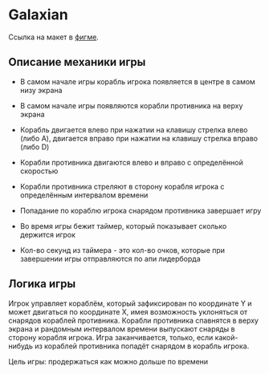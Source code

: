 # Galaxian

Ссылка на макет в [фигме](https://www.figma.com/file/VEc5Vu4Mng3d7KmG4FJKZr/galaxy-game?node-id=0-1&t=Zj0iLmPGbYkfZ2j2-0).

##  Описание механики игры

- В самом начале игры корабль игрока появляется в центре в самом низу экрана

- В самом начале игры появляются корабли противника на верху экрана

- Корабль двигается влево при нажатии на клавишу стрелка влево (либо A), двигается вправо при нажатии на клавишу стрелка вправо (либо D)

- Корабли противника двигаются влево и вправо с определённой скоростью

- Корабли противника стреляют в сторону корабля игрока с определённым интервалом времени

- Попадание по кораблю игрока снарядом противника завершает игру

- Во время игры бежит таймер, который показывает сколько держится игрок

- Кол-во секунд из таймера - это кол-во очков, которые при завершении игры отправляются по апи лидерборда

## Логика игры

Игрок управляет кораблём, который зафиксирован по координате Y и может двигаться по координате X, имея возможность уклоняться от снарядов кораблей противника. Корабли противника спавнятся в верху экрана и рандомным интервалом времени выпускают снаряды в сторону корабля игрока. Игра заканчивается, только, если какой-нибудь из кораблей противника попадёт снарядом в корабль игрока.

Цель игры: продержаться как можно дольше по времени
